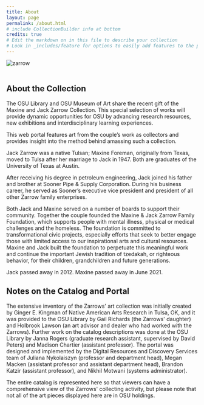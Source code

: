 ```yaml
---
title: About
layout: page
permalink: /about.html
# include CollectionBuilder info at bottom
credits: true
# Edit the markdown on in this file to describe your collection
# Look in _includes/feature for options to easily add features to the page
---
```


<!--{% include feature/jumbotron.html objectid="objects/zarrow-banner-blue.png" %} 

{% include feature/nav-menu.html sections="About CollectionBuilder SA;About the About Page" %} <-->
<style>
img {
     max-width: 100%;
     height: auto;
}
</style>
<div class=img>
<img src="objects/zarrow-web-banner-2.png"
     alt="zarrow"
     style="float: left; margin-right: 10px; padding-bottom:20px;" />  </div>
<br>  <br>

## About the Collection

The OSU Library and OSU Museum of Art share the recent gift of the Maxine and Jack Zarrow Collection. This special selection of works will provide dynamic opportunities for OSU by advancing research resources, new exhibitions and interdisciplinary learning experiences.

This web portal features art from the couple’s work as collectors and provides insight into the method behind amassing such a collection.

Jack Zarrow was a native Tulsan; Maxine Foreman, originally from Texas, moved to Tulsa after her marriage to Jack in 1947. Both are graduates of the University of Texas at Austin.

After receiving his degree in petroleum engineering, Jack joined his father and brother at Sooner Pipe & Supply Corporation. During his business career, he served as Sooner’s executive vice president and president of all other Zarrow family enterprises.

Both Jack and Maxine served on a number of boards to support their community. Together the couple founded the Maxine & Jack Zarrow Family Foundation, which supports people with mental illness, physical or medical challenges and the homeless. The foundation is committed to transformational civic projects, especially efforts that seek to better engage those with limited access to our inspirational arts and cultural resources. Maxine and Jack built the foundation to perpetuate this meaningful work and continue the important Jewish tradition of tzedakah, or righteous behavior, for their children, grandchildren and future generations.

Jack passed away in 2012. Maxine passed away in June 2021.
<br>

## Notes on the Catalog and Portal

The extensive inventory of the Zarrows' art collection was initially created by Ginger E. Kingman of Native American Arts Research in Tulsa, OK, and it was provided to the OSU Library by Gail Richards (the Zarrows' daughter) and Holbrook Lawson (an art advisor and dealer who had worked with the Zarrows). Further work on the catalog descriptions was done at the OSU Library by Janna Rogers (graduate research assistant, supervised by David Peters) and Madison Chartier (assistant professor). The portal was designed and implemented by the Digital Resources and Discovery Services team of Juliana Nykolaiszyn (professor and department head), Megan Macken (assistant professor and assistant department head), Brandon Katzir (assistant professor), and Nikhil Motwani (systems administrator).

The entire catalog is represented here so that viewers can have a comprehensive view of the Zarrows' collecting activity, but please note that not all of the art pieces displayed here are in OSU holdings.